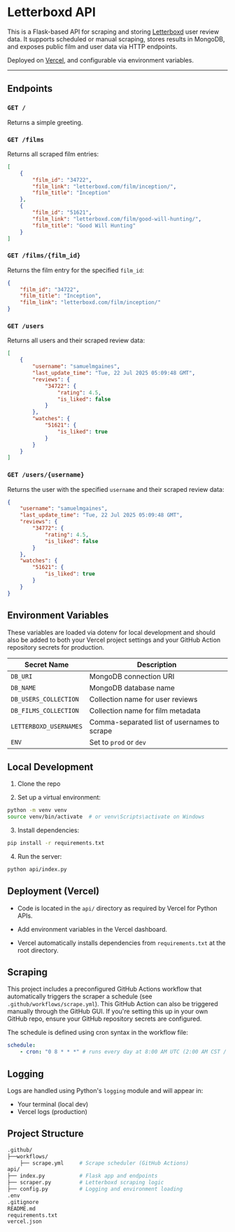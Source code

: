 # Letterboxd API

This is a Flask-based API for scraping and storing [Letterboxd](https://letterboxd.com) user review data. It supports scheduled or manual scraping, stores results in MongoDB, and exposes public film and user data via HTTP endpoints.

Deployed on [Vercel](https://vercel.com), and configurable via environment variables.

---

## Endpoints

### `GET /`

Returns a simple greeting.

### `GET /films`

Returns all scraped film entries:

```json
[
	{
		"film_id": "34722",
		"film_link": "letterboxd.com/film/inception/",
		"film_title": "Inception"
	},
	{
		"film_id": "51621",
		"film_link": "letterboxd.com/film/good-will-hunting/",
		"film_title": "Good Will Hunting"
	}
]
```

### `GET /films/{film_id}`

Returns the film entry for the specified `film_id`:

```json
{
	"film_id": "34722",
	"film_title": "Inception",
	"film_link": "letterboxd.com/film/inception/"
}
```

### `GET /users`

Returns all users and their scraped review data:

```json
[
	{
		"username": "samuelmgaines",
		"last_update_time": "Tue, 22 Jul 2025 05:09:48 GMT",
		"reviews": {
			"34722": {
				"rating": 4.5,
				"is_liked": false
			}
		},
		"watches": {
			"51621": {
				"is_liked": true
			}
		}
	}
]
```

### `GET /users/{username}`

Returns the user with the specified `username` and their scraped review data:

```json
{
	"username": "samuelmgaines",
	"last_update_time": "Tue, 22 Jul 2025 05:09:48 GMT",
	"reviews": {
		"34772": {
			"rating": 4.5,
			"is_liked": false
		}
	},
	"watches": {
		"51621": {
			"is_liked": true
		}
	}
}
```

## Environment Variables

These variables are loaded via dotenv for local development and should also be added to both your Vercel project settings and your GitHub Action repository secrets for production.

| Secret Name            | Description                                 |
| ---------------------- | ------------------------------------------- |
| `DB_URI`               | MongoDB connection URI                      |
| `DB_NAME`              | MongoDB database name                       |
| `DB_USERS_COLLECTION`  | Collection name for user reviews            |
| `DB_FILMS_COLLECTION`  | Collection name for film metadata           |
| `LETTERBOXD_USERNAMES` | Comma-separated list of usernames to scrape |
| `ENV`                  | Set to `prod` or `dev`                      |

## Local Development

1. Clone the repo

2. Set up a virtual environment:

```bash
python -m venv venv
source venv/bin/activate  # or venv\Scripts\activate on Windows
```

3. Install dependencies:

```bash
pip install -r requirements.txt
```

4. Run the server:

```bash
python api/index.py
```

## Deployment (Vercel)

-   Code is located in the `api/` directory as required by Vercel for Python APIs.

-   Add environment variables in the Vercel dashboard.

-   Vercel automatically installs dependencies from `requirements.txt` at the root directory.

## Scraping

This project includes a preconfigured GitHub Actions workflow that automatically triggers the scraper a schedule (see `.github/workflows/scrape.yml`). This GitHub Action can also be triggered manually through the GitHub GUI. If you're setting this up in your own GitHub repo, ensure your GitHub repository secrets are configured.

The schedule is defined using cron syntax in the workflow file:

```yaml
schedule:
    - cron: "0 8 * * *" # runs every day at 8:00 AM UTC (2:00 AM CST / 3:00 AM CDT)
```

## Logging

Logs are handled using Python's `logging` module and will appear in:

-   Your terminal (local dev)
-   Vercel logs (production)

## Project Structure

```bash
.github/
├──workflows/
    ├── scrape.yml     # Scrape scheduler (GitHub Actions)
api/
├── index.py           # Flask app and endpoints
├── scraper.py         # Letterboxd scraping logic
├── config.py          # Logging and environment loading
.env
.gitignore
README.md
requirements.txt
vercel.json
```
